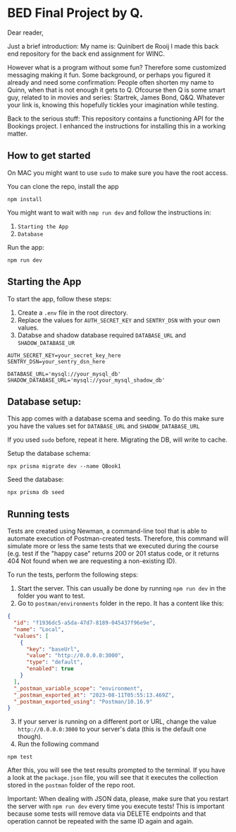 # BED Final Project by Q.

Dear reader,

Just a brief introduction:
My name is: Quinibert de Rooij
I made this back end repository for the back end assignment for WINC.

However what is a program without some fun? Therefore some customized messaging making it fun.
Some background, or perhaps you figured it already and need some confirmation:
People often shorten my name to Quinn, when that is not enough it gets to Q.
Ofcourse then Q is some smart guy, related to in movies and series: Startrek, James Bond, Q&Q.
Whatever your link is, knowing this hopefully tickles your imagination while testing.

Back to the serious stuff:
This repository contains a functioning API for the Bookings project.
I enhanced the instructions for installing this in a working matter.

## How to get started

On MAC you might want to use `sudo` to make sure you have the root access.

You can clone the repo, install the app

```plaintext
npm install
```

You might want to wait with `nmp run dev` and follow the instructions in:

1. `Starting the App`
2. `Database`

Run the app:

```plaintext
npm run dev
```

## Starting the App

To start the app, follow these steps:

1. Create a `.env` file in the root directory.
2. Replace the values for `AUTH_SECRET_KEY` and `SENTRY_DSN` with your own values.
3. Databse and shadow database required `DATABASE_URL` and `SHADOW_DATABASE_UR`

```plaintext
AUTH_SECRET_KEY=your_secret_key_here
SENTRY_DSN=your_sentry_dsn_here

DATABASE_URL='mysql://your_mysql_db'
SHADOW_DATABASE_URL='mysql://your_mysql_shadow_db'
```

## Database setup:

This app comes with a database scema and seeding.
To do this make sure you have the values set for `DATABASE_URL` and `SHADOW_DATABASE_URL`

If you used `sudo` before, repeat it here. Migrating the DB, will write to cache.

Setup the database schema:

```plaintext
npx prisma migrate dev --name QBook1
```

Seed the database:

```plaintext
npx prisma db seed
```

## Running tests

Tests are created using Newman, a command-line tool that is able to automate execution of Postman-created tests. Therefore, this command will simulate more or less the same tests that we executed during the course (e.g. test if the "happy case" returns 200 or 201 status code, or it returns 404 Not found when we are requesting a non-existing ID).

To run the tests, perform the following steps:

1. Start the server. This can usually be done by running `npm run dev` in the folder you want to test.
2. Go to `postman/environments` folder in the repo. It has a content like this:

```json
{
  "id": "f1936dc5-a5da-47d7-8189-045437f96e9e",
  "name": "Local",
  "values": [
    {
      "key": "baseUrl",
      "value": "http://0.0.0.0:3000",
      "type": "default",
      "enabled": true
    }
  ],
  "_postman_variable_scope": "environment",
  "_postman_exported_at": "2023-08-11T05:55:13.469Z",
  "_postman_exported_using": "Postman/10.16.9"
}
```

3. If your server is running on a different port or URL, change the value `http://0.0.0.0:3000` to your server's data (this is the default one though).
4. Run the following command

```plaintext
npm test
```

After this, you will see the test results prompted to the terminal. If you have a look at the `package.json` file, you will see that it executes the collection stored in the `postman` folder of the repo root.

Important: When dealing with JSON data, please, make sure that you restart the server with `npm run dev` every time you execute tests! This is important because some tests will remove data via DELETE endpoints and that operation cannot be repeated with the same ID again and again.
